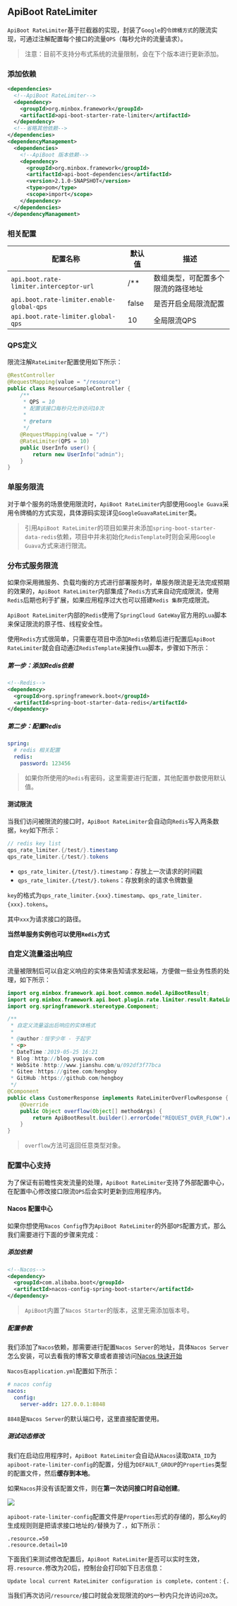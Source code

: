 ​    

## ApiBoot RateLimiter

`ApiBoot RateLimiter`基于拦截器的实现，封装了`Google`的`令牌桶方式`的限流实现，可通过注解配置每个接口的流量`QPS`（每秒允许的流量请求）。

> 注意：目前不支持分布式系统的流量限制，会在下个版本进行更新添加。

### 添加依赖

```xml
<dependencies>
  <!--ApiBoot RateLimiter-->
  <dependency>
    <groupId>org.minbox.framework</groupId>
    <artifactId>api-boot-starter-rate-limiter</artifactId>
  </dependency>
  <!--省略其他依赖-->
</dependencies>
<dependencyManagement>
  <dependencies>
    <!--ApiBoot 版本依赖-->
    <dependency>
      <groupId>org.minbox.framework</groupId>
      <artifactId>api-boot-dependencies</artifactId>
      <version>2.1.0-SNAPSHOT</version>
      <type>pom</type>
      <scope>import</scope>
    </dependency>
  </dependencies>
</dependencyManagement>
```

### 相关配置

| 配置名称                                  | 默认值 | 描述                               |
| ----------------------------------------- | ------ | ---------------------------------- |
| `api.boot.rate-limiter.interceptor-url`   | /**    | 数组类型，可配置多个限流的路径地址 |
| `api.boot.rate-limiter.enable-global-qps` | false  | 是否开启全局限流配置               |
| `api.boot.rate-limiter.global-qps`        | 10     | 全局限流QPS                        |

### QPS定义

限流注解`RateLimiter`配置使用如下所示：

```java
@RestController
@RequestMapping(value = "/resource")
public class ResourceSampleController {
    /**
     * QPS = 10
     * 配置该接口每秒只允许访问10次
     *
     * @return
     */
    @RequestMapping(value = "/")
    @RateLimiter(QPS = 10)
    public UserInfo user() {
        return new UserInfo("admin");
    }
}
```

### 单服务限流

对于单个服务的场景使用限流时，`ApiBoot RateLimiter`内部使用`Google Guava`采用令牌桶的方式实现，具体源码实现详见`GoogleGuavaRateLimiter`类。

> 引用`ApiBoot RateLimiter`的项目如果并未添加`spring-boot-starter-data-redis`依赖，项目中并未初始化`RedisTemplate`时则会采用`Google Guava`方式来进行限流。

### 分布式服务限流

如果你采用微服务、负载均衡的方式进行部署服务时，单服务限流是无法完成预期的效果的，`ApiBoot RateLimiter`内部集成了`Redis`方式来自动完成限流，使用`Redis`后期也利于扩展，如果应用程序过大也可以搭建`Redis 集群`完成限流。

`ApiBoot RateLimiter`内部的`Redis`使用了`SpringCloud GateWay`官方用的`Lua`脚本来保证限流的原子性、线程安全性。

使用`Redis`方式很简单，只需要在项目中添加`Redis`依赖后进行配置后`ApiBoot RateLimiter`就会自动通过`RedisTemplate`来操作`Lua`脚本，步骤如下所示：

##### 第一步：添加Redis依赖

```xml
<!--Redis-->
<dependency>
  <groupId>org.springframework.boot</groupId>
  <artifactId>spring-boot-starter-data-redis</artifactId>
</dependency>
```

##### 第二步：配置Redis

```yaml
spring:
  # redis 相关配置
  redis:
    password: 123456
```

>  如果你所使用的`Redis`有密码，这里需要进行配置，其他配置参数使用默认值。

#### 测试限流

当我们访问被限流的接口时，`ApiBoot RateLimiter`会自动向`Redis`写入两条数据，`key`如下所示：

```java
// redis key list
qps_rate_limiter.{/test/}.timestamp
qps_rate_limiter.{/test/}.tokens
```

- `qps_rate_limiter.{/test/}.timestamp`：存放上一次请求的时间戳
- `qps_rate_limiter.{/test/}.tokens`：存放剩余的请求令牌数量

`key`的格式为`qps_rate_limiter.{xxx}.timestamp`、`qps_rate_limiter.{xxx}.tokens`。

其中`xxx`为请求接口的路径。

**当然单服务实例也可以使用`Redis`方式**

### 自定义流量溢出响应

流量被限制后可以自定义响应的实体来告知请求发起端，方便做一些业务性质的处理，如下所示：

```java
import org.minbox.framework.api.boot.common.model.ApiBootResult;
import org.minbox.framework.api.boot.plugin.rate.limiter.result.RateLimiterOverFlowResponse;
import org.springframework.stereotype.Component;

/**
 * 自定义流量溢出后响应的实体格式
 *
 * @author：恒宇少年 - 于起宇
 * <p>
 * DateTime：2019-05-25 16:21
 * Blog：http://blog.yuqiyu.com
 * WebSite：http://www.jianshu.com/u/092df3f77bca
 * Gitee：https://gitee.com/hengboy
 * GitHub：https://github.com/hengboy
 */
@Component
public class CustomerResponse implements RateLimiterOverFlowResponse {
    @Override
    public Object overflow(Object[] methodArgs) {
        return ApiBootResult.builder().errorCode("REQUEST_OVER_FLOW").errorMessage("流量被限制.").build();
    }
}
```

> `overflow`方法可返回任意类型对象。

### 配置中心支持

为了保证有前瞻性突发流量的处理，`ApiBoot RateLimiter`支持了外部配置中心，在配置中心修改接口限流`QPS`后会实时更新到应用程序内。

#### Nacos 配置中心

如果你想使用`Nacos Config`作为`ApiBoot RateLimiter`的外部`QPS`配置方式，那么我们需要进行下面的步骤来完成：

##### 添加依赖

```xml
<!--Nacos-->
<dependency>
  <groupId>com.alibaba.boot</groupId>
  <artifactId>nacos-config-spring-boot-starter</artifactId>
</dependency>
```

> `ApiBoot`内置了`Nacos Starter`的版本，这里无需添加版本号。

##### 配置参数

我们添加了`Nacos`依赖，那需要进行配置`Nacos Server`的地址，具体`Nacos Server`怎么安装，可以去看我的博客文章或者直接访问[Nacos 快速开始](<https://nacos.io/zh-cn/docs/quick-start.html>)

`Nacos在application.yml`配置如下所示：

```yaml
# nacos config
nacos:
  config:
    server-addr: 127.0.0.1:8848
```

`8848`是`Nacos Server`的默认端口号，这里直接配置使用。

##### 测试动态修改

我们在启动应用程序时，`ApiBoot RateLimiter`会自动从`Nacos`读取`DATA_ID`为`apiboot-rate-limiter-config`的配置，分组为`DEFAULT_GROUP`的`Properties`类型的配置文件，然后**缓存到本地**。

如果`Nacos`并没有该配置文件，则在**第一次访问接口时自动创建**。

![](<http://image.yuqiyu.com/apiboot/rate-limiter-nacos-config.png>)

`apiboot-rate-limiter-config`配置文件是`Properties`形式的存储的，那么`Key`的生成规则则是把请求接口地址的`/`替换为了`.`，如下所示：

```properties
.resource.=50
.resource.detail=10
```

下面我们来测试修改配置后，`ApiBoot RateLimiter`是否可以实时生效，将`.resource.`修改为20后，控制台会打印如下日志信息：

```sh
Update local current RateLimiter configuration is complete，content：{.resource.=20, .resource.detail=10}
```

当我们再次访问`/resource/`接口时就会发现限流的`QPS`一秒内只允许访问`20`次。

